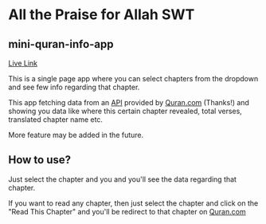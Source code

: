 # All the Praise for Allah SWT

## mini-quran-info-app

[Live Link](https://iammursalin.github.io/mini-quran-info-app/)

This is a single page app where you can select chapters from the dropdown and see few info regarding that chapter.

This app fetching data from an [API](https://quran.api-docs.io/v4/getting-started/introduction) provided by [Quran.com](https://quran.com) (Thanks!)
and showing you data like where this certain chapter revealed, total verses, translated chapter name etc.

More feature may be added in the future. 

## How to use?

Just select the chapter and you and you'll see the data regarding that chapter.

If you want to read any chapter, then just select the chapter and click on the "Read This Chapter" and you'll be redirect to that chapter on [Quran.com](https://quran.com)
